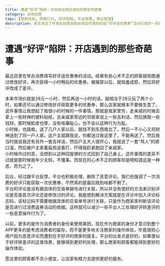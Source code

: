 ```yaml
---
title: 遭遇“好评”陷阱：开自助台球店遇到的那些奇葩事
category: 台球经营
tags: [商家经验, 顾客行为, 好评陷阱, 平台管理, 商业管理]
description: 本文讲述了作者在经营自助台球店时遇到的由“好评送优惠券”活动引发的一系列奇葩事件，包括顾客试图通过修改好评多次获取优惠券，甚至在被发现后将好评改为差评。文章反思了此类行为背后的心理，并提出了通过在评论中加入标志码来减少恶意操作的解决方案。强调商家和平台需要共同努力，提升操作体验，以促进健康、公正的商业环境。
---
```

# 遭遇“好评”陷阱：开店遇到的那些奇葩事
最近店里在举办消费填写好评送优惠券的活动。结果有些心术不正的顾客就视图通过修改好评，再次获得一小时畅玩的优惠券。被揭穿以后，就恼羞成怒，然后将好评改成了差评。  

本来市场价就是28元一小时，然后再送一小时的话，就相当于28元玩了两个小时，如果还可以通过修改好评获取更多的优惠券，那么店家就根本不要做生意了。  
这件事情让我想起了我很小的时候的一件事情，那就是我家里穷，走亲戚的时候会拿上一些财神的塑料贴纸，去亲戚家旁边的邻居家说上一些吉利话，然后换取一些钱财。那时候脸皮也厚，没有啥廉耻心，也不会以这种行为为耻。  
小时候，也路痴，送了几户人家以后，就找不到东西南北了，然后一不小心又将财神送到了同一户人家。这户主就跟我说，你都送过我这里了，不能再送了。然后我当时就说我还有另外一套吉祥话，然后户主大人很开心，我就说了一套“骂人”的顺口溜，然后被户主拿着扁担追着打，吓得我赶紧跑回了亲戚家。  
小时候作过的恶，没想到以这种回旋镖的方式回到了自己身上。这件事情的差异不过就是那时候我年少无知，不懂事。而现在的心术不正的顾客却是明知道这是一种恶，而为之了。

后台，经过跟平台反馈，平台也积极处理，删除了恶意评论。我们也强调了一次消费的好评只能获取一次优惠券，不然真的是最后赔到啥都不剩了。  
平台的评论是没有跟具体的交易单据号进行关联，所以并没有很好的方法来识别评论是否是首次评论还是修改过的评论。我能想到解决方案就是在评论中加入评论标志码，该标记码不需要根据具体的交易单号进行关联，只是作为商家来判断该评论是否进行过消费返券活动的依据。这样就可以减少一些平台人工处理好评转差评的一些恶意操作行为了。

以前，更多的是作为消费者的身份来使用某团，现在作为商家的身份才意识到整个APP更多的是考虑消费者的留存，而不是更多地关注商家的操作体验，毕竟很担心用户因为恶意评论而遭到在乎好评的商家的报复。平台的出发点是好的，如果类似于好评转差评的这类场景，能够得到更好的处理，那么商家和顾客都能得到更好的操作体验。  

愿店里的顾客都不贪小便宜，让店家有精力去提供更好的服务。  
